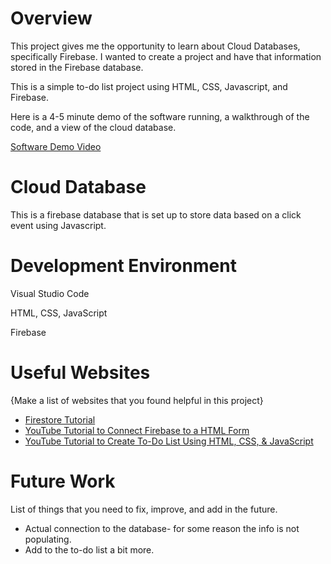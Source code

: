 # Overview

This project gives me the opportunity to learn about Cloud Databases, specifically Firebase.  I wanted to create a project and have that information stored in the Firebase database. 

This is a simple to-do list project using HTML, CSS, Javascript, and Firebase.

Here is a 4-5 minute demo of the software running, a walkthrough of the code, and a view of the cloud database.

[Software Demo Video](http://youtube.link.goes.here)

# Cloud Database

This is a firebase database that is set up to store data based on a click event using Javascript.

# Development Environment

Visual Studio Code

HTML, CSS, JavaScript

Firebase 

# Useful Websites

{Make a list of websites that you found helpful in this project}

- [Firestore Tutorial](https://firebase.google.com/docs/firestore)
- [YouTube Tutorial to Connect Firebase to a HTML Form](https://www.youtube.com/watch?v=RAWHXRTKTHw)
- [YouTube Tutorial to Create To-Do List Using HTML, CSS, & JavaScript](https://www.youtube.com/watch?v=G0jO8kUrg-I)

# Future Work

List of things that you need to fix, improve, and add in the future.

- Actual connection to the database- for some reason the info is not populating.
- Add to the to-do list a bit more.
